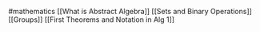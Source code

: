 #mathematics 
[[What is Abstract Algebra]]
[[Sets and Binary Operations]]
[[Groups]]
[[First Theorems and Notation in Alg 1]]
